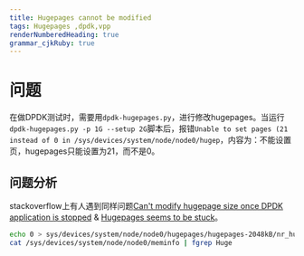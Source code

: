 ```yaml
---
title: Hugepages cannot be modified
tags: Hugepages ,dpdk,vpp
renderNumberedHeading: true
grammar_cjkRuby: true
---
```


# 问题
在做DPDK测试时，需要用`dpdk-hugepages.py`，进行修改hugepages。当运行`dpdk-hugepages.py -p 1G --setup 2G`脚本后，报错`Unable to set pages (21 instead of 0 in /sys/devices/system/node/node0/hugep`，内容为：不能设置页，hugepages只能设置为21，而不是0。
## 问题分析
stackoverflow上有人遇到同样问题[Can't modify hugepage size once DPDK application is stopped](https://stackoverflow.com/questions/58410451/cant-modify-hugepage-size-once-dpdk-application-is-stopped) & [Hugepages seems to be stuck](https://serverfault.com/questions/912449/hugepages-seems-to-be-stuck)。

``` bash
echo 0 > sys/devices/system/node/node0/hugepages/hugepages-2048kB/nr_hugepages
cat /sys/devices/system/node/node0/meminfo | fgrep Huge
```